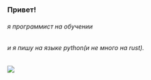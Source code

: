### Привет!
###### я программист на обучении
###### и я пишу на языке python(и не много на rust).
###### 

![](https://komarev.com/ghpvc/?username=88Igor88)
